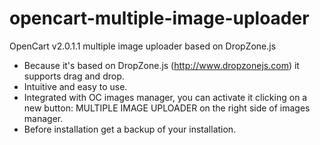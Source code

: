 # opencart-multiple-image-uploader
OpenCart v2.0.1.1 multiple image uploader based on DropZone.js
* Because it's based on DropZone.js (http://www.dropzonejs.com) it supports drag and drop.
* Intuitive and easy to use.
* Integrated with OC images manager, you can activate it clicking on a new button: MULTIPLE IMAGE UPLOADER on the right side of images manager.
* Before installation get a backup of your installation.